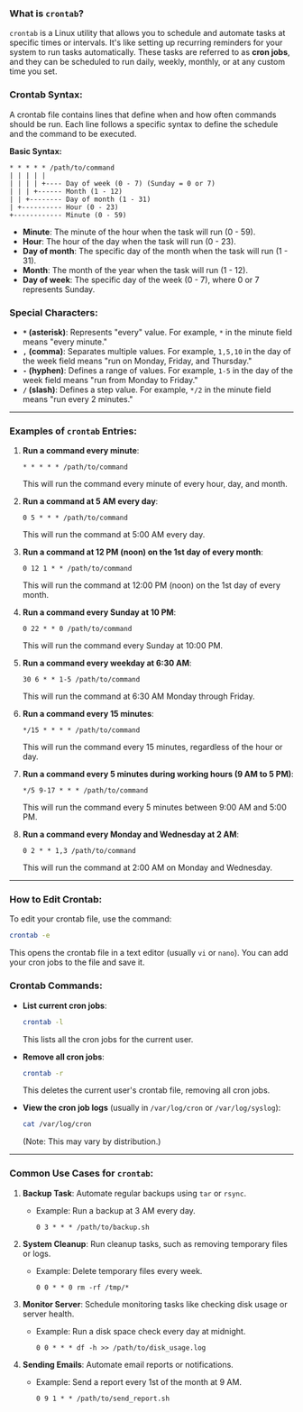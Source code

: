 ### **What is `crontab`?**

`crontab` is a Linux utility that allows you to schedule and automate tasks at specific times or intervals. It's like setting up recurring reminders for your system to run tasks automatically. These tasks are referred to as **cron jobs**, and they can be scheduled to run daily, weekly, monthly, or at any custom time you set.

### **Crontab Syntax:**

A crontab file contains lines that define when and how often commands should be run. Each line follows a specific syntax to define the schedule and the command to be executed.

**Basic Syntax:**
```
* * * * * /path/to/command
| | | | |  
| | | | +---- Day of week (0 - 7) (Sunday = 0 or 7)
| | | +------ Month (1 - 12)
| | +-------- Day of month (1 - 31)
| +---------- Hour (0 - 23)
+------------ Minute (0 - 59)
```

- **Minute**: The minute of the hour when the task will run (0 - 59).
- **Hour**: The hour of the day when the task will run (0 - 23).
- **Day of month**: The specific day of the month when the task will run (1 - 31).
- **Month**: The month of the year when the task will run (1 - 12).
- **Day of week**: The specific day of the week (0 - 7), where 0 or 7 represents Sunday.

### **Special Characters:**

- **`*` (asterisk)**: Represents "every" value. For example, `*` in the minute field means "every minute."
- **`,` (comma)**: Separates multiple values. For example, `1,5,10` in the day of the week field means "run on Monday, Friday, and Thursday."
- **`-` (hyphen)**: Defines a range of values. For example, `1-5` in the day of the week field means "run from Monday to Friday."
- **`/` (slash)**: Defines a step value. For example, `*/2` in the minute field means "run every 2 minutes."

---

### **Examples of `crontab` Entries:**

1. **Run a command every minute**:
   ```
   * * * * * /path/to/command
   ```
   This will run the command every minute of every hour, day, and month.

2. **Run a command at 5 AM every day**:
   ```
   0 5 * * * /path/to/command
   ```
   This will run the command at 5:00 AM every day.

3. **Run a command at 12 PM (noon) on the 1st day of every month**:
   ```
   0 12 1 * * /path/to/command
   ```
   This will run the command at 12:00 PM (noon) on the 1st day of every month.

4. **Run a command every Sunday at 10 PM**:
   ```
   0 22 * * 0 /path/to/command
   ```
   This will run the command every Sunday at 10:00 PM.

5. **Run a command every weekday at 6:30 AM**:
   ```
   30 6 * * 1-5 /path/to/command
   ```
   This will run the command at 6:30 AM Monday through Friday.

6. **Run a command every 15 minutes**:
   ```
   */15 * * * * /path/to/command
   ```
   This will run the command every 15 minutes, regardless of the hour or day.

7. **Run a command every 5 minutes during working hours (9 AM to 5 PM)**:
   ```
   */5 9-17 * * * /path/to/command
   ```
   This will run the command every 5 minutes between 9:00 AM and 5:00 PM.

8. **Run a command every Monday and Wednesday at 2 AM**:
   ```
   0 2 * * 1,3 /path/to/command
   ```
   This will run the command at 2:00 AM on Monday and Wednesday.

---

### **How to Edit Crontab:**

To edit your crontab file, use the command:

```bash
crontab -e
```

This opens the crontab file in a text editor (usually `vi` or `nano`). You can add your cron jobs to the file and save it.

### **Crontab Commands:**

- **List current cron jobs**:
  ```bash
  crontab -l
  ```
  This lists all the cron jobs for the current user.

- **Remove all cron jobs**:
  ```bash
  crontab -r
  ```
  This deletes the current user's crontab file, removing all cron jobs.

- **View the cron job logs** (usually in `/var/log/cron` or `/var/log/syslog`):
  ```bash
  cat /var/log/cron
  ```
  (Note: This may vary by distribution.)

---

### **Common Use Cases for `crontab`:**

1. **Backup Task**: Automate regular backups using `tar` or `rsync`.
   - Example: Run a backup at 3 AM every day.
     ```
     0 3 * * * /path/to/backup.sh
     ```

2. **System Cleanup**: Run cleanup tasks, such as removing temporary files or logs.
   - Example: Delete temporary files every week.
     ```
     0 0 * * 0 rm -rf /tmp/*
     ```

3. **Monitor Server**: Schedule monitoring tasks like checking disk usage or server health.
   - Example: Run a disk space check every day at midnight.
     ```
     0 0 * * * df -h >> /path/to/disk_usage.log
     ```

4. **Sending Emails**: Automate email reports or notifications.
   - Example: Send a report every 1st of the month at 9 AM.
     ```
     0 9 1 * * /path/to/send_report.sh
     ```
